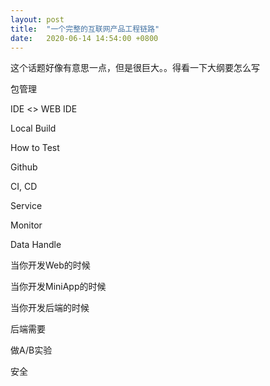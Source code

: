```yaml
---
layout: post
title:  "一个完整的互联网产品工程链路"
date:   2020-06-14 14:54:00 +0800
---
```

这个话题好像有意思一点，但是很巨大。。得看一下大纲要怎么写

包管理

IDE <> WEB IDE

Local Build

How to Test

Github

CI, CD

Service

Monitor

Data Handle

当你开发Web的时候

当你开发MiniApp的时候

当你开发后端的时候

后端需要

做A/B实验

安全
